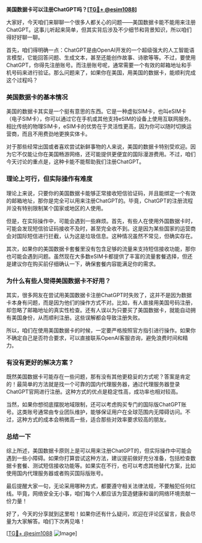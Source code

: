 **美国数据卡可以注册ChatGPT吗？[[TG💪+ @esim1088](https://t.me/s/esim1088)]**

大家好，今天咱们来聊聊一个很多人都关心的问题——美国数据卡能不能用来注册ChatGPT。这事儿听起来简单，但其实背后涉及不少细节和背景知识，所以咱们得好好聊一聊。

首先，咱们得明确一点：ChatGPT是由OpenAI开发的一个超级强大的人工智能语言模型，它能回答问题、生成文本，甚至还能创作故事、诗歌等等。不过，要使用ChatGPT，你得先注册账号。而注册账号呢，通常需要一个有效的邮箱地址和手机号码来进行验证。那么问题来了，如果你在美国，用美国的数据卡，能顺利完成这个过程吗？

### 美国数据卡的基本情况

美国的数据卡其实是一个挺有意思的东西。它是一种虚拟SIM卡，也叫eSIM卡（电子SIM卡），你可以通过它在手机或其他支持eSIM的设备上使用互联网服务。相比传统的物理SIM卡，eSIM卡的优势在于灵活性更高，因为你可以随时切换运营商，而且不用费劲地更换实体卡。

对于那些经常出国或者喜欢尝试新鲜事物的人来说，美国的数据卡特别受欢迎。因为它不仅能让你在美国畅游网络，还可能提供更便宜的国际漫游费用。不过，咱们今天讨论的重点是，这种卡能不能帮助我们注册ChatGPT。

### 理论上可行，但实际操作有难度

理论上来说，只要你的美国数据卡能够正常接收短信验证码，并且能绑定一个有效的邮箱地址，那你是完全可以用来注册ChatGPT的。毕竟，ChatGPT的注册流程并没有特别限制某个国家或地区的人使用。

但是，在实际操作中，可能会遇到一些麻烦。首先，有些人在使用外国数据卡时，可能会发现短信验证码接收不及时，甚至完全收不到。这是因为某些国家的运营商会对国际短信进行拦截，认为这是垃圾信息。这种情况虽然不常见，但确实存在。

其次，如果你的美国数据卡套餐里没有包含足够的流量来支持短信接收功能，那你也可能会遇到问题。虽然现在大多数eSIM卡都提供了丰富的流量套餐选择，但还是建议你在购买前仔细确认一下，确保套餐内容能满足你的需求。

### 为什么有些人觉得美国数据卡不好用？

其实，很多网友在尝试用美国数据卡注册ChatGPT时失败了，这并不是因为数据卡本身有问题，而是因为他们的操作方式不对。比如，有人直接用美国号码注册，却忽略了邮箱地址的真实性检查。还有人误以为只要买了美国数据卡，就能自动拥有美国身份，从而顺利注册。这些误解都会导致注册失败。

所以，咱们在使用美国数据卡的时候，一定要严格按照官方指引进行操作。如果你不确定自己是否符合要求，可以直接联系OpenAI客服咨询，避免浪费时间和精力。

### 有没有更好的解决方案？

既然美国数据卡可能存在一些问题，那有没有其他更稳妥的方式呢？答案是肯定的！最简单的方法就是找一个可靠的国内代理服务器，通过代理服务器登录ChatGPT官网进行注册。这种方式的优点是稳定性高，成功率也相对较高。

当然，如果你想彻底摆脱地域限制，还可以考虑购买专门的国际版ChatGPT账号。这类账号通常由专业团队维护，能够保证用户在全球范围内无障碍访问。不过，这种方式的成本会稍微高一些，适合那些对效率要求较高的朋友。

### 总结一下

综上所述，美国数据卡原则上是可以用来注册ChatGPT的，但实际操作中可能会遇到一些小障碍。如果你打算尝试这种方法，建议提前做好充分准备，包括检查数据卡套餐、测试短信接收功能等。如果实在不行，也可以考虑其他替代方案，比如使用国内代理服务器或者购买国际版账号。

最后提醒大家一句，无论采用哪种方式，都要遵守相关法律法规，不要触犯任何红线。毕竟，网络安全无小事，咱们每个人都应该为营造健康和谐的网络环境贡献一份力量！

好了，今天的分享就到这里啦！如果你还有什么疑问，欢迎在评论区留言，我会尽量为大家解答。咱们下次再见咯！

[[TG💪+ @esim1088](https://t.me/s/esim1088) ![Image](https://i.postimg.cc/4NQfJmqS/Snipaste-2025-05-13-00-14-12.png)]